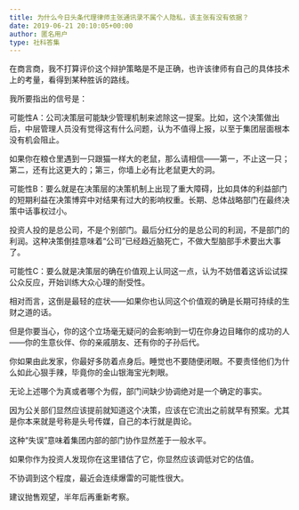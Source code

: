 ```yaml
---
title: 为什么今日头条代理律师主张通讯录不属个人隐私，该主张有没有依据？
date: 2019-06-21 20:10:05+00:00
author: 匿名用户
type: 社科答集
---
```

在商言商，我不打算评价这个辩护策略是不是正确，也许该律师有自己的具体技术上的考量，看得到某种胜诉的路线。

我所要指出的信号是：

可能性A：公司决策层可能缺少管理机制来滤除这一提案。比如，这个决策做出后，中层管理人员没有觉得这有什么问题，认为不值得上报，以至于集团层面根本没有机会阻止。

如果你在粮仓里遇到一只跟猫一样大的老鼠，那么请相信——第一，不止这一只；第二，还有比这更大的；第三，你墙上必有比老鼠更大的洞。

可能性B：要么就是在决策层的决策机制上出现了重大障碍，比如具体的利益部门的短期利益在决策博弈中对结果有过大的影响权重。长期、总体战略部门在最终决策中话事权过小。

投资人投的是总公司，不是个别部门。最后分红分的是总公司的利润，不是部门的利润。这种决策倒挂意味着“公司”已经趋近脑死亡，不做大型脑部手术要出大事了。

可能性C：要么就是决策层的确在价值观上认同这一点，认为不妨借着这诉讼试探公众反应，开始训练大众心理的耐受性。

相对而言，这倒是最轻的症状——如果你也认同这个价值观的确是长期可持续的生财之道的话。

但是你要当心，你的这个立场毫无疑问的会影响到一切在你身边目睹你的成功的人——你的生意伙伴、你的亲戚朋友、还有你的子孙后代。

你如果由此发家，你最好多防着点身后。睡觉也不要随便闭眼。不要责怪他们为什么如此心狠手辣，毕竟你的金山银海宝光刺眼。

无论上述哪个为真或者哪个为假，部门间缺少协调绝对是一个确定的事实。

因为公关部们显然应该提前就知道这个决策，应该在它流出之前就早有预案。尤其是你本来就是号称是头号传媒，自己的本行就是舆论。

这种“失误”意味着集团内部的部门协作显然差于一般水平。

如果你作为投资人发现你在这里错估了它，你显然应该调低对它的估值。

不协调到这个程度，最近会连续爆雷的可能性很大。

建议抛售观望，半年后再重新考察。


